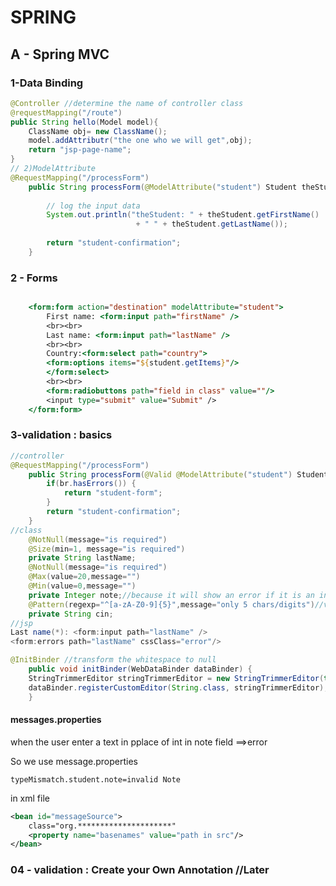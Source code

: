 #                                                SPRING

##  A - Spring MVC 

### 1-Data Binding

```java
@Controller //determine the name of controller class
@requestMapping("/route")
public String hello(Model model){
    ClassName obj= new ClassName();
    model.addAttributr("the one who we will get",obj);
    return "jsp-page-name";
}
// 2)ModelAttribute
@RequestMapping("/processForm")
	public String processForm(@ModelAttribute("student") Student theStudent) {
		
		// log the input data
		System.out.println("theStudent: " + theStudent.getFirstName()
							+ " " + theStudent.getLastName());
		
		return "student-confirmation";
	}
```

### 2 - Forms

```jsp

	<form:form action="destination" modelAttribute="student">
		First name: <form:input path="firstName" />
		<br><br>
		Last name: <form:input path="lastName" />
		<br><br>
		Country:<form:select path="country">
		<form:options items="${student.getItems}"/>
		</form:select>
		<br><br>
        <form:radiobuttons path="field in class" value=""/>
		<input type="submit" value="Submit" />
	</form:form>
```

### 3-validation : basics

```java
//controller
@RequestMapping("/processForm")
	public String processForm(@Valid @ModelAttribute("student") Student theStudent,BindingResult br) {
		if(br.hasErrors()) {
			return "student-form";
		}
		return "student-confirmation";
	}
//class
	@NotNull(message="is required")
	@Size(min=1, message="is required")
	private String lastName; 
    @NotNull(message="is required")
    @Max(value=20,message="")
    @Min(value=0,message="")
    private Integer note;//because it will show an error if it is an int java.Lang
    @Pattern(regexp="^[a-zA-Z0-9]{5}",message="only 5 chars/digits")//validation rule
    private String cin;
//jsp
Last name(*): <form:input path="lastName" />
<form:errors path="lastName" cssClass="error"/>
```

```java
@InitBinder //transform the whitespace to null
	public void initBinder(WebDataBinder dataBinder) {
	StringTrimmerEditor stringTrimmerEditor = new StringTrimmerEditor(true);
	dataBinder.registerCustomEditor(String.class, stringTrimmerEditor);
	}
```

#### messages.properties

when the user enter a text in pplace of int in note field ==>error

So we use message.properties

```properties
typeMismatch.student.note=invalid Note
```

in xml file

```xml
<bean id="messageSource">
    class="org.*********************"
    <property name="basenames" value="path in src"/> 
</bean>
```

### 04 - validation : Create your Own Annotation  //Later